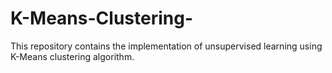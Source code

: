 # K-Means-Clustering-
This repository contains the implementation of unsupervised learning using K-Means clustering algorithm.
